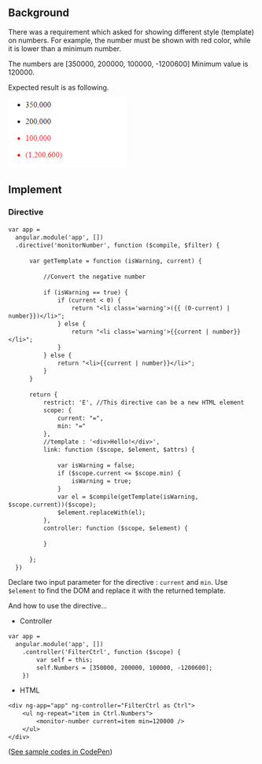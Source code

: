 
## Background

There was a requirement which asked for showing different style (template) on numbers.
For example, the number must be shown with red color, while it is lower than a minimum number.

The numbers are [350000, 200000, 100000, -1200600]
Minimum value is 120000.

Expected result is as following.

![](assets/001.png)
 

## Implement


### Directive

```
var app =
  angular.module('app', [])
  .directive('monitorNumber', function ($compile, $filter) {

      var getTemplate = function (isWarning, current) {

          //Convert the negative number

          if (isWarning == true) {
              if (current < 0) {
                  return "<li class='warning'>({{ (0-current) | number}})</li>";
              } else {
                  return "<li class='warning'>{{current | number}}</li>";
              }
          } else {
              return "<li>{{current | number}}</li>";
          }
      }

      return {
          restrict: 'E', //This directive can be a new HTML element
          scope: {
              current: "=",
              min: "="
          },
          //template : '<div>Hello!</div>',
          link: function ($scope, $element, $attrs) {

              var isWarning = false;
              if ($scope.current <= $scope.min) {
                  isWarning = true;
              }
              var el = $compile(getTemplate(isWarning, $scope.current))($scope);
              $element.replaceWith(el);
          },
          controller: function ($scope, $element) {

          }

      };
  })
```


Declare two input parameter for the directive : `current` and `min`.
Use `$element` to find the DOM and replace it with the returned template.


And how to use the directive...

* Controller

```
var app =
  angular.module('app', [])
    .controller('FilterCtrl', function ($scope) {
        var self = this;
        self.Numbers = [350000, 200000, 100000, -1200600];
    })
```


* HTML

```
<div ng-app="app" ng-controller="FilterCtrl as Ctrl">
    <ul ng-repeat="item in Ctrl.Numbers">
        <monitor-number current=item min=120000 />
    </ul>
</div>
```


([See sample codes in CodePen](http://codepen.io/KarateJB/pen/jqdVpy))


